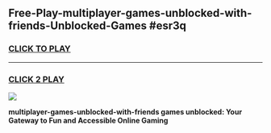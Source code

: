 
## Free-Play-multiplayer-games-unblocked-with-friends-Unblocked-Games #esr3q
<h3>
<a href="https://news.freeplayer.one?title=multiplayer-games-unblocked-with-friends&ref=8M">CLICK TO PLAY</a></h3>
<hr>

<h3>
<a href="https://news.freeplayer.one?title=multiplayer-games-unblocked-with-friends&ref=8M">CLICK 2 PLAY</a>
  
</h3>

<a href="https://news.freeplayer.one?title=multiplayer-games-unblocked-with-friends&ref=8M"><img src="https://clearcache.store/games.png"></a>


**multiplayer-games-unblocked-with-friends games unblocked: Your Gateway to Fun and Accessible Online Gaming**
